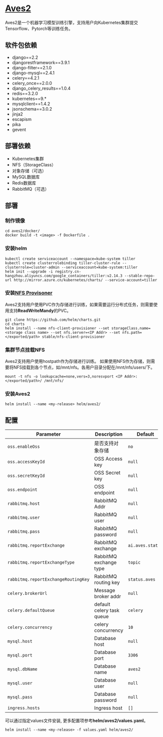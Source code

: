 # [Aves2](https://github.com/jd-aig/aves2)

Aves2是一个机器学习模型训练引擎，支持用户向Kubernetes集群提交Tensorflow、Pytorch等训练任务。

## 软件包依赖
- django==2.2
- djangorestframework==3.9.1
- django-filter==2.1.0
- django-mysql==2.4.1
- celery==4.2.1
- celery_once==2.0.0
- django_celery_results==1.0.4
- redis==3.2.0
- kubernetes==9.*
- mysqlclient==1.4.2
- jsonschema==3.0.2
- jinja2
- escapism
- pika
- gevent

## 部署依赖
- Kubernetes集群
- NFS（StorageClass）
- 对象存储（可选）
- MySQL数据库
- Redis数据库
- RabbitMQ（可选）

## 部署
### 制作镜像
```
cd aves2/docker/
docker build -t <image> -f Dockerfile .
```

### 安装helm
```
kubectl create serviceaccount --namespace=kube-system tiller
kubectl create clusterrolebinding tiller-cluster-rule --clusterrole=cluster-admin --serviceaccount=kube-system:tiller
helm init --upgrade -i registry.cn-hangzhou.aliyuncs.com/google_containers/tiller:v2.14.3 --stable-repo-url http://mirror.azure.cn/kubernetes/charts/ --service-account=tiller
```

### 安装[NFS Provisoner](https://github.com/kubernetes-incubator/external-storage/tree/master/nfs-client)
Aves2支持用户使用PVC作为存储进行训练，如果需要运行分布式任务，则需要使用支持**ReadWriteMandy**的PVC。
```
git clone https://github.com/helm/charts.git
cd charts
helm install --name nfs-client-provisioner --set storageClass.name=<storage class name> --set nfs.server=<IP Addr> --set nfs.path=</exported/path> stable/nfs-client-provisioner
```

### 集群节点挂载NFS
Aves2支持用户使用hostpath作为存储进行训练。
如果使用NFS作为存储，则需要将NFS挂载到各个节点，如/mnt/nfs。各用户目录分配在/mnt/nfs/users/下。
```
mount -t nfs -o lookupcache=none,vers=3,noresvport <IP Addr>:</exported/path>/ /mnt/nfs/
```

### 安装Aves2
```
helm install --name <my-release> helm/aves2/
```

## 配置

| Parameter                           | Description                 | Default                |
| ----------------------------------- | --------------------------- | -----------------------|
| `oss.enableOss`                     | 是否支持对象存储               | `no`                   |
| `oss.accessKeyId`                   | OSS Access key              | `null`                 |
| `oss.secretKeyId`                   | OSS Secret key              | `null`                 |
| `oss.endpoint`                      | OSS endpoint                | `null`                 |
| `rabbitmq.host`                     | RabbitMQ Addr               | `null`                 |
| `rabbitmq.user`                     | RabbitMQ user               | `null`                 |
| `rabbitmq.pass`                     | RabbitMQ password           | `null`                 |
| `rabbitmq.reportExchange`           | RabbitMQ exchange           | `ai.aves.status`       |
| `rabbitmq.reportExchangeType`       | RabbitMQ exchange type      | `topic`                |
| `rabbitmq.reportExchangeRoutingKey` | RabbitMQ routing key        | `status.aves`          |
| `celery.brokerUrl`                  | Message broker addr         | `null`                 |
| `celery.defaultQueue`               | default celery task queue   | `celery`               |
| `celery.concurrency`                | celery concurrency          | `10`                   |
| `mysql.host`                        | Database host               | `null`                 |
| `mysql.port`                        | Database port               | `3306`                 |
| `mysql.dbName`                      | Database name               | `aves2`                |
| `mysql.user`                        | Database user               | `null`                 |
| `mysql.pass`                        | Database password           | `null`                 |
| `ingress.hosts`                     | Ingress host                | `[]`                   |

可以通过指定values文件安装, 更多配置项参考**helm/aves2/values.yaml**。

```
helm install --name <my-release> -f values.yaml helm/aves2/
```
